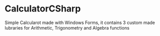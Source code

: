 # CalculatorCSharp
Simple Calcularot made with Windows Forms, it contains 3 custom made lubraries for Arithmetic, Trigonometry and Algebra functions
